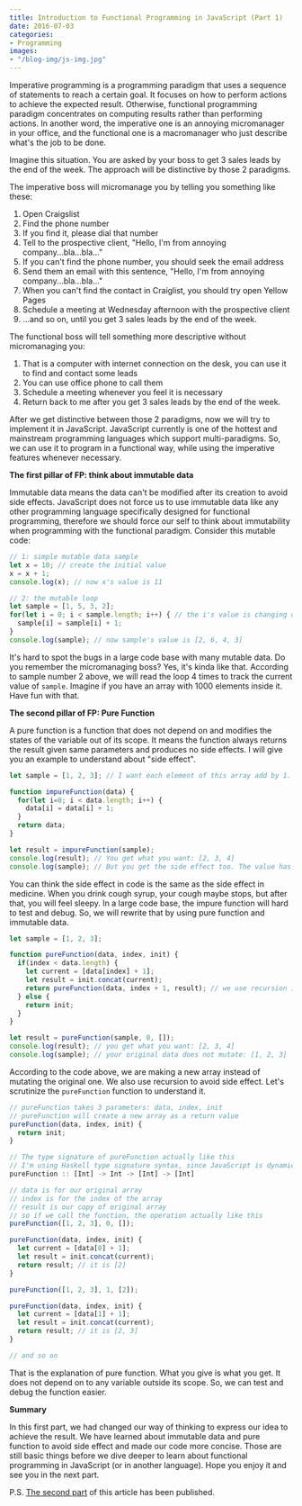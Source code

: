 ```yaml
---
title: Introduction to Functional Programming in JavaScript (Part 1)
date: 2016-07-03
categories:
- Programming
images:
- "/blog-img/js-img.jpg"
---
```


Imperative programming is a programming paradigm that uses a sequence of statements to reach a certain goal. It focuses on how to perform actions to achieve the expected result. Otherwise, functional programming paradigm concentrates on computing results rather than performing actions. In another word, the imperative one is an annoying micromanager in your office, and the functional one is a macromanager who just describe what's the job to be done.

Imagine this situation. You are asked by your boss to get 3 sales leads by the end of the week. The approach will be distinctive by those 2 paradigms.

The imperative boss will micromanage you by telling you something like these:

1.  Open Craigslist
2.  Find the phone number
3.  If you find it, please dial that number
4.  Tell to the prospective client, "Hello, I'm from annoying company...bla...bla..."
5.  If you can't find the phone number, you should seek the email address
6.  Send them an email with this sentence, "Hello, I'm from annoying company...bla...bla..."
7.  When you can't find the contact in Craiglist, you should try open Yellow Pages
8.  Schedule a meeting at Wednesday afternoon with the prospective client
9.  ...and so on, until you get 3 sales leads by the end of the week.

The functional boss will tell something more descriptive without micromanaging you:

1.  That is a computer with internet connection on the desk, you can use it to find and contact some leads
2.  You can use office phone to call them
3.  Schedule a meeting whenever you feel it is necessary
4.  Return back to me after you get 3 sales leads by the end of the week.

After we get distinctive between those 2 paradigms, now we will try to implement it in JavaScript. JavaScript currently is one of the hottest and mainstream programming languages which support multi-paradigms. So, we can use it to program in a functional way, while using the imperative features whenever necessary.

**The first pillar of FP: think about immutable data**

Immutable data means the data can't be modified after its creation to avoid side effects. JavaScript does not force us to use immutable data like any other programming language specifically designed for functional programming, therefore we should force our self to think about immutability when programming with the functional paradigm. Consider this mutable code:

```javascript
// 1: simple mutable data sample
let x = 10; // create the initial value
x = x + 1;
console.log(x); // now x's value is 11

// 2: the mutable loop
let sample = [1, 5, 3, 2];
for(let i = 0; i < sample.length; i++) { // the i's value is changing on each iteration
  sample[i] = sample[i] + 1;
}
console.log(sample); // now sample's value is [2, 6, 4, 3]
```

It's hard to spot the bugs in a large code base with many mutable data. Do you remember the micromanaging boss? Yes, it's kinda like that. According to sample number 2 above, we will read the loop 4 times to track the current value of `sample`. Imagine if you have an array with 1000 elements inside it. Have fun with that.

**The second pillar of FP: Pure Function**

A pure function is a function that does not depend on and modifies the states of the variable out of its scope. It means the function always returns the result given same parameters and produces no side effects. I will give you an example to understand about "side effect".

```javascript
let sample = [1, 2, 3]; // I want each element of this array add by 1.

function impureFunction(data) {
  for(let i=0; i < data.length; i++) {
    data[i] = data[i] + 1;
  }
  return data;
}

let result = impureFunction(sample);
console.log(result); // You get what you want: [2, 3, 4]
console.log(sample); // But you get the side effect too. The value has been changed :(
```

You can think the side effect in code is the same as the side effect in medicine. When you drink cough syrup, your cough maybe stops, but after that, you will feel sleepy. In a large code base, the impure function will hard to test and debug. So, we will rewrite that by using pure function and immutable data.

```javascript
let sample = [1, 2, 3];

function pureFunction(data, index, init) {
  if(index < data.length) {
    let current = [data[index] + 1];
    let result = init.concat(current);
    return pureFunction(data, index + 1, result); // we use recursion instead of for loop
  } else {
    return init;
  }
}

let result = pureFunction(sample, 0, []);
console.log(result); // you get what you want: [2, 3, 4]
console.log(sample); // your original data does not mutate: [1, 2, 3]
```

According to the code above, we are making a new array instead of mutating the original one. We also use recursion to avoid side effect. Let's scrutinize the `pureFunction` function to understand it.

```javascript
// pureFunction takes 3 parameters: data, index, init
// pureFunction will create a new array as a return value
pureFunction(data, index, init) {
  return init;
}

// The type signature of pureFunction actually like this
// I'm using Haskell type signature syntax, since JavaScript is dynamic typing
pureFunction :: [Int] -> Int -> [Int] -> [Int]

// data is for our original array
// index is for the index of the array
// result is our copy of original array
// so if we call the function, the operation actually like this
pureFunction([1, 2, 3], 0, []);

pureFunction(data, index, init) {
  let current = [data[0] + 1];
  let result = init.concat(current);
  return result; // it is [2]
}

pureFunction([1, 2, 3], 1, [2]);

pureFunction(data, index, init) {
  let current = [data[1] + 1];
  let result = init.concat(current);
  return result; // it is [2, 3]
}

// and so on
```

That is the explanation of pure function. What you give is what you get. It does not depend on to any variable outside its scope. So, we can test and debug the function easier.

**Summary**

In this first part, we had changed our way of thinking to express our idea to achieve the result. We have learned about immutable data and pure function to avoid side effect and made our code more concise. Those are still basic things before we dive deeper to learn about functional programming in JavaScript (or in another language). Hope you enjoy it and see you in the next part.

P.S. [The second part](/posts/introduction-to-functional-programming-in-javascript-part-2/) of this article has been published.
